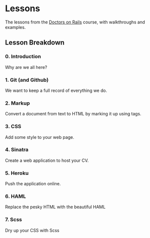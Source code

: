 # Lessons

The lessons from the [Doctors on Rails](http://www.doctorsonrails.org) course, with walkthroughs and examples.

## Lesson Breakdown

### 0. Introduction
Why are we all here?

### 1. Git (and Github)
We want to keep a full record of everything we do.

### 2. Markup
Convert a document from text to HTML by marking it up using tags.

### 3. CSS
Add some style to your web page.

### 4. Sinatra
Create a web application to host your CV.

### 5. Heroku
Push the application online.

### 6. HAML
Replace the pesky HTML with the beautiful HAML

### 7. Scss
Dry up your CSS with Scss